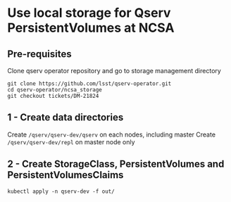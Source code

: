 # Use local storage for Qserv PersistentVolumes at NCSA

## Pre-requisites

Clone qserv operator repository and go to storage management directory

```shell
git clone https://github.com/lsst/qserv-operator.git
cd qserv-operator/ncsa_storage
git checkout tickets/DM-21824
```

## 1 - Create data directories

Create `/qserv/qserv-dev/qserv` on each nodes, including master
Create `/qserv/qserv-dev/repl` on master node only

## 2 - Create StorageClass, PersistentVolumes and PersistentVolumesClaims

```shell
kubectl apply -n qserv-dev -f out/
```

